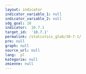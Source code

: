 ```yaml
---
layout: indicator
indicator_variable_1: null
indicator_variable_2: null
sdg_goal: 10
indicator:  10.7.1
target_id:  '10.7.1'
permalink: /statistics_glob/10-7-1/
pre: null
graph: null
source_url: null
lang:  pl
kategorie: null
zmienne: null
---
```

